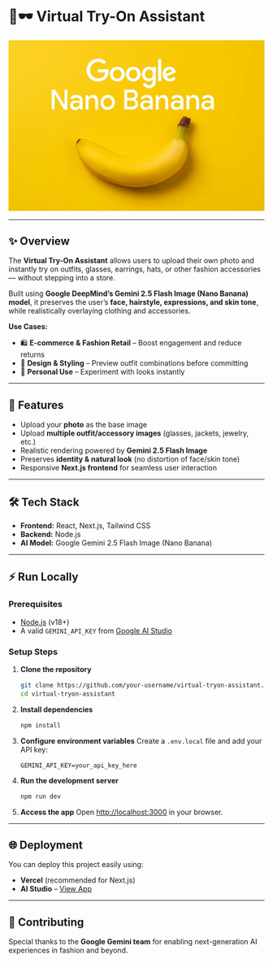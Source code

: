 
# 👗🕶️ Virtual Try-On Assistant

<div align="center">  
  <img width="1200" alt="Nano Banana Banner" src="google-nano-banana.webp" />  
</div>  

---

## ✨ Overview

The **Virtual Try-On Assistant** allows users to upload their own photo and instantly try on outfits, glasses, earrings, hats, or other fashion accessories — without stepping into a store.

Built using **Google DeepMind’s Gemini 2.5 Flash Image (Nano Banana) model**, it preserves the user’s **face, hairstyle, expressions, and skin tone**, while realistically overlaying clothing and accessories.

**Use Cases:**

* 🛍️ **E-commerce & Fashion Retail** – Boost engagement and reduce returns
* 🎨 **Design & Styling** – Preview outfit combinations before committing
* 👤 **Personal Use** – Experiment with looks instantly

---

## 🚀 Features

* Upload your **photo** as the base image
* Upload **multiple outfit/accessory images** (glasses, jackets, jewelry, etc.)
* Realistic rendering powered by **Gemini 2.5 Flash Image**
* Preserves **identity & natural look** (no distortion of face/skin tone)
* Responsive **Next.js frontend** for seamless user interaction

---

## 🛠️ Tech Stack

* **Frontend:** React, Next.js, Tailwind CSS
* **Backend:** Node.js
* **AI Model:** Google Gemini 2.5 Flash Image (Nano Banana)

---

## ⚡ Run Locally

### Prerequisites

* [Node.js](https://nodejs.org/) (v18+)
* A valid `GEMINI_API_KEY` from [Google AI Studio](https://ai.google.dev/)

### Setup Steps

1. **Clone the repository**

   ```bash
   git clone https://github.com/your-username/virtual-tryon-assistant.git
   cd virtual-tryon-assistant
   ```

2. **Install dependencies**

   ```bash
   npm install
   ```

3. **Configure environment variables**
   Create a `.env.local` file and add your API key:

   ```env
   GEMINI_API_KEY=your_api_key_here
   ```

4. **Run the development server**

   ```bash
   npm run dev
   ```

5. **Access the app**
   Open [http://localhost:3000](http://localhost:3000) in your browser.

---

## 🌐 Deployment

You can deploy this project easily using:

* **Vercel** (recommended for Next.js)
* **AI Studio** – [View App](https://ai.studio/apps/drive/1EL-Xl5WMBOLEKrrTFNhIaJwbWP4gTsQN)

---

## 🤝 Contributing

Special thanks to the **Google Gemini team** for enabling next-generation AI experiences in fashion and beyond.
